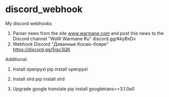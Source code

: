 # discord_webhook
My discord webhooks

1. Parser news from the site www.warmane.com and post this news to the Discord channel "WoW Warmane Ru" discord.gg/AkyBxDv
2. Webhook Discord "Диванные Космо-бояре" https://discord.gg/5jgc3QK


Additional:
1. Install openpyxl
  pip install openpyxl
  
2. Install xlrd
  pip install xlrd
  
2. Upgrade google translate
  pip install googletrans==3.1.0a0
